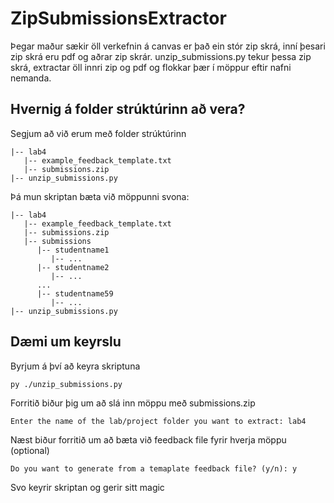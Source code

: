 # ZipSubmissionsExtractor

Þegar maður sækir öll verkefnin á canvas er það ein stór zip skrá, inní þesari zip skrá eru pdf og aðrar zip skrár.
unzip_submissions.py tekur þessa zip skrá, extractar öll innri zip og pdf og flokkar þær í möppur eftir nafni nemanda.

## Hvernig á folder strúktúrinn að vera?

Segjum að við erum með folder strúktúrinn

```
|-- lab4
   |-- example_feedback_template.txt
   |-- submissions.zip
|-- unzip_submissions.py
```
Þá mun skriptan bæta við möppunni svona:
```
|-- lab4
   |-- example_feedback_template.txt
   |-- submissions.zip
   |-- submissions
      |-- studentname1
         |-- ...
      |-- studentname2
         |-- ...
      ...
      |-- studentname59
         |-- ...
|-- unzip_submissions.py
```

## Dæmi um keyrslu

Byrjum á því að keyra skriptuna
```
py ./unzip_submissions.py
```

Forritið biður þig um að slá inn möppu með submissions.zip
```
Enter the name of the lab/project folder you want to extract: lab4
```

Næst biður forritið um að bæta við feedback file fyrir hverja möppu (optional)
```
Do you want to generate from a temaplate feedback file? (y/n): y
```

Svo keyrir skriptan og gerir sitt magic

